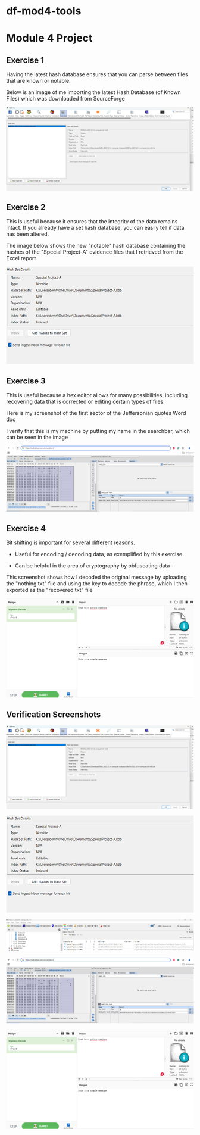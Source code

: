 # df-mod4-tools

# Module 4 Project

## Exercise 1

Having the latest hash database ensures that you can parse between files that are known or notable.

Below is an image of me importing the latest Hash Database (of Known Files) which was downloaded from SourceForge

![alt text](Part_1_HashSet.png)

## Exercise 2

This is useful because it ensures that the integrity of the data remains intact. If you already have a set hash database, you can easily tell if data has been altered.

The image below shows the new "notable" hash database containing the hashes of the "Special Project-A" evidence files that I retrieved from the Excel report

![alt text](image-1.png)


## Exercise 3

This is useful because a hex editor allows for many possibilities, including recovering data that is corrected or editing certain types of files.

Here is my screenshot of the first sector of the Jeffersonian quotes Word doc

I verify that this is my machine by putting my name in the searchbar, which can be seen in the image

![alt text](jefferson_hash_proof.png)

## Exercise 4

Bit shifting is important for several different reasons.

- Useful for encoding / decoding data, as exemplified by this exercise

- Can be helpful in the area of cryptography by obfuscating data
-- 

This screenshot shows how I decoded the original message by uploading the "nothing.txt" file and using the key to decode the phrase, which I then exported as the "recovered.txt" file

![alt text](image.png)


## Verification Screenshots

![alt text](image-2.png)

![alt text](image-3.png)

![alt text](image-4.png)

![alt text](jefferson_hash_proof.png)

![alt text](image-5.png)

